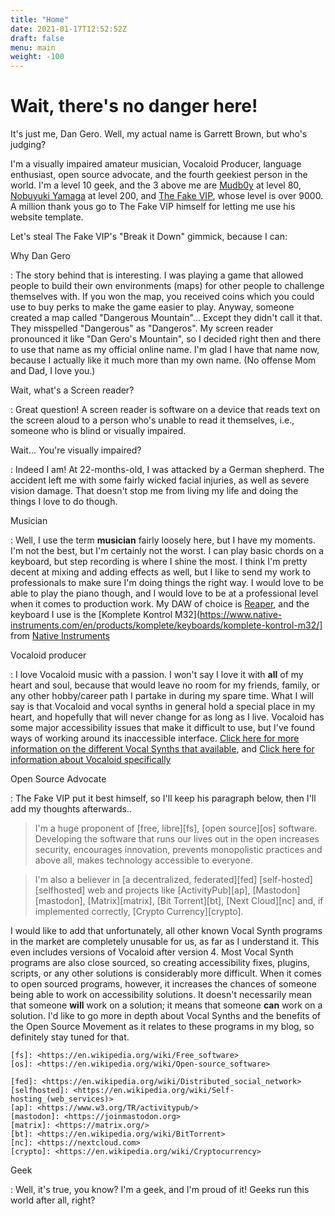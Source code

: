 ```yaml
---
title: "Home"
date: 2021-01-17T12:52:52Z
draft: false
menu: main
weight: -100
---
```


# Wait, there's no danger here!

It's just me, Dan Gero. Well, my actual name is Garrett Brown, but who's judging?

I'm a visually impaired amateur musician, Vocaloid Producer, language enthusiast, open source advocate, and the fourth geekiest person in the world. I'm a level 10 geek, and the 3 above me are [Mudb0y](https://github.com/Mudb0y/) at level 80, [Nobuyuki Yamaga](http://yama3nomori.jp/) at level 200, and [The Fake VIP](https://github.com/mcb2003/), whose level is over 9000. A million thank yous go to The Fake VIP himself for letting me use his website template.

<!--more-->

Let's steal The Fake VIP's "Break it Down" gimmick, because I can:

Why Dan Gero

: The story behind that is interesting. I was playing a game that allowed people to build their own environments (maps) for other people to challenge themselves with. If you won the map, you received coins which you could use to buy perks to make the game easier to play. Anyway, someone created a map called "Dangerous Mountain"... Except they didn't call it that. They misspelled "Dangerous" as "Dangeros". My screen reader pronounced it like "Dan Gero's Mountain", so I decided right then and there to use that name as my official online name. I'm glad I have that name now, because I actually like it much more than my own name. (No offense Mom and Dad, I love you.)

Wait, what's a Screen reader?

: Great question! A screen reader is software on a device that reads text on the screen aloud to a person who's unable to read it themselves, i.e., someone who is blind or visually impaired.

Wait... You're visually impaired?

: Indeed I am! At 22-months-old, I was attacked by a German shepherd. The accident left me with some fairly wicked facial injuries, as well as severe vision damage. That doesn't stop me from living my life and doing the things I love to do though.

Musician

: Well, I use the term **musician** fairly loosely here, but I have my moments. I'm not the best, but I'm certainly not the worst. I can play basic chords on a keyboard, but step recording is where I shine the most. I think I'm pretty decent at mixing and adding effects as well, but I like to send my work to professionals to make sure I'm doing things the right way. I would love to be able to play the piano though, and I would love to be at a professional level when it comes to production work. My DAW of choice is [Reaper](https://www.reaper.fm/), and the keyboard  I use is the [Komplete Kontrol M32](https://www.native-instruments.com/en/products/komplete/keyboards/komplete-kontrol-m32/] from [Native Instruments](https://www.native-instruments.com/)

Vocaloid producer

: I love Vocaloid music with a passion. I won't say I love it with **all** of my heart and soul, because that would leave no room for my friends, family, or any other hobby/career path I partake in during my spare time. What I will say is that Vocaloid and vocal synths in general hold a special place in my heart, and hopefully that will never change for as long as I live. Vocaloid has some major accessibility issues that make it difficult to use, but I've found ways of working around its inaccessible interface. [Click here for more information on the different Vocal Synths that 	 available](https://vocalsynth.fandom.com/wiki/Vocal_Synthesizer_Wiki), and [Click here for information about Vocaloid specifically](https://en.wikipedia.org/wiki/Vocaloid)

Open Source Advocate

: The Fake VIP put it best himself, so I'll keep his paragraph below, then I'll add my thoughts afterwards..

> I'm a huge proponent of [free, libre][fs], [open source][os] software. Developing the software that runs our lives out in the open increases security, encourages innovation, prevents monopolistic practices and above all, makes technology accessible to everyone.

>    I'm also a believer in [a decentralized, federated][fed] [self-hosted][selfhosted]  web and projects like [ActivityPub][ap], [Mastodon][mastodon], [Matrix][matrix], [Bit Torrent][bt], [Next Cloud][nc] and, if implemented correctly, [Crypto Currency][crypto].

I would like to add that unfortunately, all other known Vocal Synth programs in the market are completely unusable for us, as far as I understand it. This even includes versions of Vocaloid after version 4. Most Vocal Synth programs are also close sourced, so creating accessibility fixes, plugins, scripts, or any other solutions is considerably more difficult. When it comes to open sourced programs, however, it increases the chances of someone being able to work on accessibility solutions. It doesn't necessarily mean that someone **will** work on a solution; it means that someone **can** work on a solution. I'd like to go more in depth about Vocal Synths and the benefits of the Open Source Movement as it relates to these programs in my blog, so definitely stay tuned for that.

    [fs]: <https://en.wikipedia.org/wiki/Free_software>
    [os]: <https://en.wikipedia.org/wiki/Open-source_software>

    [fed]: <https://en.wikipedia.org/wiki/Distributed_social_network>
    [selfhosted]: <https://en.wikipedia.org/wiki/Self-hosting_(web_services)>
    [ap]: <https://www.w3.org/TR/activitypub/>
    [mastodon]: <https://joinmastodon.org>
    [matrix]: <https://matrix.org/>
    [bt]: <https://en.wikipedia.org/wiki/BitTorrent>
    [nc]: <https://nextcloud.com>
    [crypto]: <https://en.wikipedia.org/wiki/Cryptocurrency>

Geek

: Well, it's true, you know? I'm a geek, and I'm proud of it! Geeks run this world after all, right?
